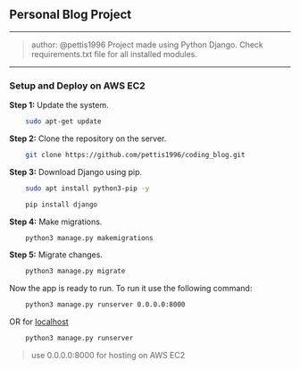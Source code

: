## Personal Blog Project

***

> author: @pettis1996
> Project made using Python Django. 
> Check requirements.txt file for all installed modules.

***

### Setup and Deploy on AWS EC2

**Step 1:**
Update the system.
```bash
    sudo apt-get update
```

**Step 2:**
Clone the repository on the server.
```bash
    git clone https://github.com/pettis1996/coding_blog.git
```

**Step 3:**
Download Django using pip.
```bash
    sudo apt install python3-pip -y
```

```bash
    pip install django
```

**Step 4:**
Make migrations.
```bash
    python3 manage.py makemigrations
```

**Step 5:**
Migrate changes.
```bash
    python3 manage.py migrate
```

Now the app is ready to run. To run it use the following command:
```bash
    python3 manage.py runserver 0.0.0.0:8000
```
OR for [localhost](127.0.0.1:8000)
```bash
    python3 manage.py runserver
```
> use 0.0.0.0:8000 for hosting on AWS EC2